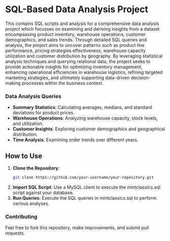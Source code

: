 # SQL-Based Data Analysis Project

This contains SQL scripts and analysis for a comprehensive data analysis project which focusses on examining and deriving insights from a dataset encompassing product inventory, warehouse operations, customer demographics, and sales trends. Through detailed SQL queries and analysis, the project aims to uncover patterns such as product line performance, pricing strategies effectiveness, warehouse capacity utilization and customer distribution by geography. By leveraging statistical analysis techniques and querying relational data, the project seeks to provide actionable insights for optimizing inventory management, enhancing operational efficiencies in warehouse logistics, refining targeted marketing strategies, and ultimately supporting data-driven decision-making processes within the business context.


### Data Analysis Queries

- **Summary Statistics**: Calculating averages, medians, and standard deviations for product prices.
- **Warehouse Operations**: Analyzing warehouse capacity, stock levels, and utilization.
- **Customer Insights**: Exploring customer demographics and geographical distribution.
- **Time Analysis**: Examining order trends over different years.

## How to Use

1. **Clone the Repository**:
   ```bash
   git clone https://github.com/your-username/your-repository.git
2. **Import SQL Script**:
Use a MySQL client to execute the mintclassics.sql script against your database.
3. **Run Queries**:
Execute the SQL queries in mintclassics.sql to perform various analyses.

### Contributing
Feel free to fork this repository, make improvements, and submit pull requests.
